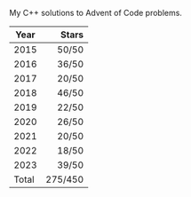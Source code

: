 My C++ solutions to Advent of Code problems.

| Year  |  Stars  |
|-------|--------:|
| 2015  |  50/50  |
| 2016  |  36/50  |
| 2017  |  20/50  |
| 2018  |  46/50  |
| 2019  |  22/50  |
| 2020  |  26/50  |
| 2021  |  20/50  |
| 2022  |  18/50  |
| 2023  |  39/50  |
| Total | 275/450 |
